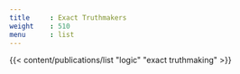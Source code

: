 ```yaml
---
title     : Exact Truthmakers
weight    : 510
menu      : list
---
```

{{< content/publications/list "logic" "exact truthmaking" >}}
